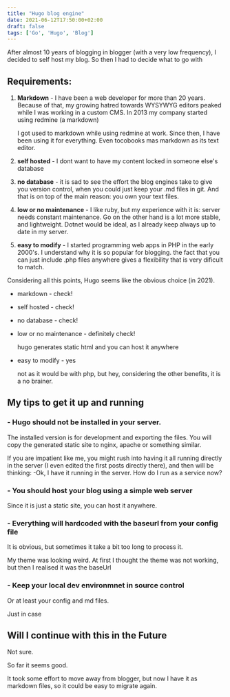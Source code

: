 ```yaml
---
title: "Hugo blog engine"
date: 2021-06-12T17:50:00+02:00
draft: false
tags: ['Go', 'Hugo', 'Blog']
---
```


After almost 10 years of blogging in blogger (with a very low frequency), 
I decided to self host my blog. 
So then I had to decide what to go with

## Requirements:
1. **Markdown** - I have been a web developer for more than 20 years. Because of that, my growing hatred towards WYSYWYG editors peaked while I was working in a custom CMS. In 2013 my company started using redmine (a markdown)

    I got used to markdown while using redmine at work. Since then, I have been using it for everything. Even tocobooks mas markdown as its text editor.

2. **self hosted** - I dont want to have my content locked in someone else's database

3. **no database** - it is sad to see the effort the blog engines take to give you version control, when you could just keep your .md files in git. And that is on top of the main reason: you own your text files.

4. **low or no maintenance** - I like ruby, but my experience with it is: server needs constant maintenance. 
Go on the other hand is a lot more stable, and lightweight.
Dotnet would be ideal, as I already keep always up to date in my server.

5. **easy to modify** - I started programming web apps in PHP in the early 2000's. I understand why it is so popular for blogging. the fact that you can just include .php files anywhere gives a flexibility that is very dificult to match.


Considering all this points, Hugo seems like the obvious choice (in 2021).
- markdown - check!
- self hosted - check!
- no database - check!
- low or no maintenance - definitely check!

    hugo generates static html and you can host it anywhere
- easy to modify - yes

    not as it would be with php, but hey, considering the other benefits, it is a no brainer.

## My tips to get it up and running

### - **Hugo should not be installed in your server.**
The installed version is for development and exporting the files.
You will copy the generated static site to nginx, apache or something similar.

If you are impatient like me, you might rush into having it all running directly in the server (I even edited the first posts directly there), and then will be thinking: -Ok, I have it running in the server. How do I run as a service now?

### - **You should host your blog using a simple web server**
Since it is just a static site, you can host it anywhere. 

### - **Everything will hardcoded with the baseurl from your config file**
It is obvious, but sometimes it take a bit too long to process it.

My theme was looking weird. At first I thought the theme was not working, but then I realised it was the baseUrl

### - **Keep your local dev environmnet in source control**
Or at least your config and md files. 

Just in case

## Will I continue with this in the Future
Not sure. 

So far it seems good.

It took some effort to move away from blogger, but now I have it as markdown files, so it could be easy to migrate again.